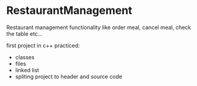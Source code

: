 # RestaurantManagement
Restaurant management functionality like order meal, cancel meal, check the table etc... 

first project in c++
practiced:
   - classes
   - files
   - linked list
   - spliting project to header and source code
